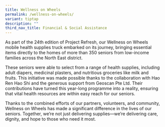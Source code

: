 ```yaml
---
title: Wellness on Wheels
permalink: /wellness-on-wheels/
variant: tiptap
description: ""
third_nav_title: Financial & Social Assistance
---
```

<p>As part of the 24th edition of Project Refresh, our Wellness on Wheels
mobile health supplies truck embarked on its journey, bringing essential
items directly to the homes of more than 350 seniors from low-income families
across the North East district.</p>
<p>These seniors were able to select from a range of health supplies, including
adult diapers, medicinal plasters, and nutritious groceries like milk and
fruits. This initiative was made possible thanks to the collaboration with
Hao Ren Hao Shi and the generous support from Geoscan Pte Ltd. Their contributions
have turned this year-long programme into a reality, ensuring that vital
health resources are within easy reach for our seniors.</p>
<p>Thanks to the combined efforts of our partners, volunteers, and community,
Wellness on Wheels has made a significant difference in the lives of our
seniors. Together, we’re not just delivering supplies—we’re delivering
care, dignity, and hope to those who need it most.</p>